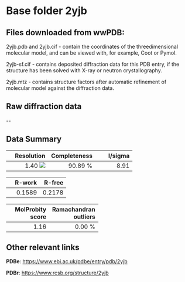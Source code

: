 # Base folder 2yjb

## Files downloaded from wwPDB:

2yjb.pdb and 2yjb.cif - contain the coordinates of the threedimensional molecular model, and can be viewed with, for example, Coot or Pymol.

2yjb-sf.cif - contains deposited diffraction data for this PDB entry, if the structure has been solved with X-ray or neutron crystallography.

2yjb.mtz - contains structure factors after automatic refinement of molecular model against the diffraction data.

## Raw diffraction data

--<br> 

## Data Summary
|   | Resolution | Completeness| I/sigma |
|---|-------------:|----------------:|--------------:|
|   |1.40 ![](https://github.com/thorn-lab/coronavirus_structural_task_force/blob/master/outreach/ang.svg)|90.89 %|<img width=50/>8.91 |

|   | **R-work**| **R-free**   
|---|-------------:|----------------:|           
||0.1589|0.2178|

|   |**MolProbity<br>score**| **Ramachandran<br>outliers** 
|---|-------------:|----------------:|
||1.16|0.00 %|

## Other relevant links 
**PDBe**:  https://www.ebi.ac.uk/pdbe/entry/pdb/2yjb
 
**PDBr**: https://www.rcsb.org/structure/2yjb 

